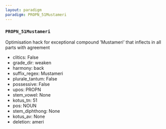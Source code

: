 ```yaml
---
layout: paradigm
paradigm: PROPN_51Mustameri
---
```

### ` PROPN_51Mustameri `

Optimisation hack for exceptional compound ’Mustameri’ that inflects in all parts with agreement
* clitics: False
* grade_dir: weaken
* harmony: back
* suffix_regex: Mustameri
* plurale_tantum: False
* possessive: False
* upos: PROPN
* stem_vowel: None
* kotus_tn: 51
* pos: NOUN
* stem_diphthong: None
* kotus_av: None
* deletion: ameri
